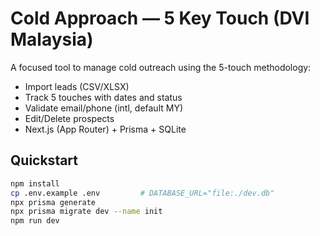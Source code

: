 # Cold Approach — 5 Key Touch (DVI Malaysia)

A focused tool to manage cold outreach using the 5-touch methodology:

- Import leads (CSV/XLSX)
- Track 5 touches with dates and status
- Validate email/phone (intl, default MY)
- Edit/Delete prospects
- Next.js (App Router) + Prisma + SQLite

## Quickstart

```bash
npm install
cp .env.example .env         # DATABASE_URL="file:./dev.db"
npx prisma generate
npx prisma migrate dev --name init
npm run dev
```
